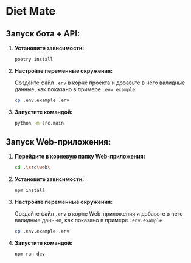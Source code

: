 # Diet Mate

## Запуск бота + API:


1. **Установите зависимости:**
    
    ```bash
    poetry install
    ```
    
2. **Настройте переменные окружения:**
    
    Создайте файл `.env` в корне проекта и добавьте в него валидные данные, как показано в примере `.env.example`

    ```bash
    cp .env.example .env
    ```
    
3. **Запустите командой:**
    
    ```bash
    python -m src.main
    ```

## Запуск Web-приложения:


1. **Перейдите в корневую папку Web-приложения:**

    ```bash
    cd .\src\web\
    ```

2. **Установите зависимости:**
    
    ```bash
    npm install
    ```
    
2. **Настройте переменные окружения:**
    
    Создайте файл `.env` в корне Web-приложения и добавьте в него валидные данные, как показано в примере `.env.example`

    ```bash
    cp .env.example .env
    ```
    
3. **Запустите командой:**
    
    ```bash
    npm run dev
    ```
